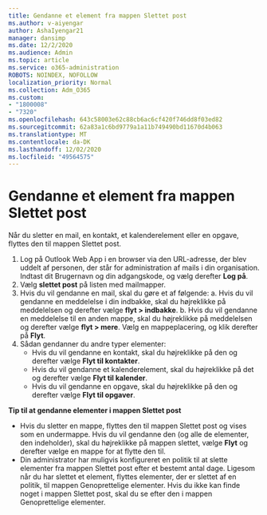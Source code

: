 ```yaml
---
title: Gendanne et element fra mappen Slettet post
ms.author: v-aiyengar
author: AshaIyengar21
manager: dansimp
ms.date: 12/2/2020
ms.audience: Admin
ms.topic: article
ms.service: o365-administration
ROBOTS: NOINDEX, NOFOLLOW
localization_priority: Normal
ms.collection: Adm_O365
ms.custom:
- "1800008"
- "7320"
ms.openlocfilehash: 643c58003e62c88cb6ac6cf420f746dd8f03ed82
ms.sourcegitcommit: 62a83a1c6bd9779a1a11b749490bd11670d4b063
ms.translationtype: MT
ms.contentlocale: da-DK
ms.lasthandoff: 12/02/2020
ms.locfileid: "49564575"
---
```

# <a name="recover-an-item-from-your-deleted-items-folder"></a>Gendanne et element fra mappen Slettet post

Når du sletter en mail, en kontakt, et kalenderelement eller en opgave, flyttes den til mappen Slettet post.

1. Log på Outlook Web App i en browser via den URL-adresse, der blev uddelt af personen, der står for administration af mails i din organisation. Indtast dit Brugernavn og din adgangskode, og vælg derefter **Log på**.
1. Vælg **slettet post** på listen med mailmapper.
1. Hvis du vil gendanne en mail, skal du gøre et af følgende: a. Hvis du vil gendanne en meddelelse i din indbakke, skal du højreklikke på meddelelsen og derefter vælge **flyt > indbakke**.
    b. Hvis du vil gendanne en meddelelse til en anden mappe, skal du højreklikke på meddelelsen og derefter vælge **flyt > mere**. Vælg en mappeplacering, og klik derefter på **Flyt**.
4. Sådan gendanner du andre typer elementer:
    - Hvis du vil gendanne en kontakt, skal du højreklikke på den og derefter vælge **Flyt til kontakter**.
    - Hvis du vil gendanne et kalenderelement, skal du højreklikke på det og derefter vælge **Flyt til kalender**.
    - Hvis du vil gendanne en opgave, skal du højreklikke på den og derefter vælge **Flyt til opgaver**.

**Tip til at gendanne elementer i mappen Slettet post**

- Hvis du sletter en mappe, flyttes den til mappen Slettet post og vises som en undermappe. Hvis du vil gendanne den (og alle de elementer, den indeholder), skal du højreklikke på mappen slettet, vælge **Flyt** og derefter vælge en mappe for at flytte den til.
- Din administrator har muligvis konfigureret en politik til at slette elementer fra mappen Slettet post efter et bestemt antal dage. Ligesom når du har slettet et element, flyttes elementer, der er slettet af en politik, til mappen Genoprettelige elementer. Hvis du ikke kan finde noget i mappen Slettet post, skal du se efter den i mappen Genoprettelige elementer.
